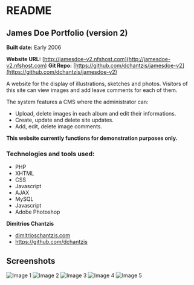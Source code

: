# README

## James Doe Portfolio (version 2)
**Built date:** Early 2006

**Website URL:** [http://jamesdoe-v2.nfshost.com](http://jamesdoe-v2.nfshost.com)
**Git Repo:** [https://github.com/dchantzis/jamesdoe-v2](https://github.com/dchantzis/jamesdoe-v2)

A website for the display of illustrations, sketches and photos.
Visitors of this site can view images and add leave comments for each of them.

The system features a CMS where the administrator can:
* Upload, delete images in each album and edit their informations.
* Create, update and delete site updates.
* Add, edit, delete image comments.

**This website currently functions for demonstration purposes only.**

### Technologies and tools used:

* PHP
* XHTML
* CSS
* Javascript
* AJAX
* MySQL
* Javascript
* Adobe Photoshop

**Dimitrios Chantzis**
- [dimitrioschantzis.com](http://www.dimitrioschantzis.com)
- <https://github.com/dchantzis>

## Screenshots
![Image 1](http://jamesdoe-v2.nfshost.com/images/screenshots/screenshot-home.png)
![Image 2](http://jamesdoe-v2.nfshost.com/images/screenshots/screenshot-illustration.png)
![Image 3](http://jamesdoe-v2.nfshost.com/images/screenshots/screenshot-links.png)
![Image 4](http://jamesdoe-v2.nfshost.com/images/screenshots/screenshot-mmlogin.png)
![Image 5](http://jamesdoe-v2.nfshost.com/images/screenshots/screenshot-iimage.png)
